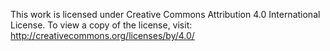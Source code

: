 This work is licensed under Creative Commons Attribution 4.0 International License.
To view a copy of the license, visit: http://creativecommons.org/licenses/by/4.0/
